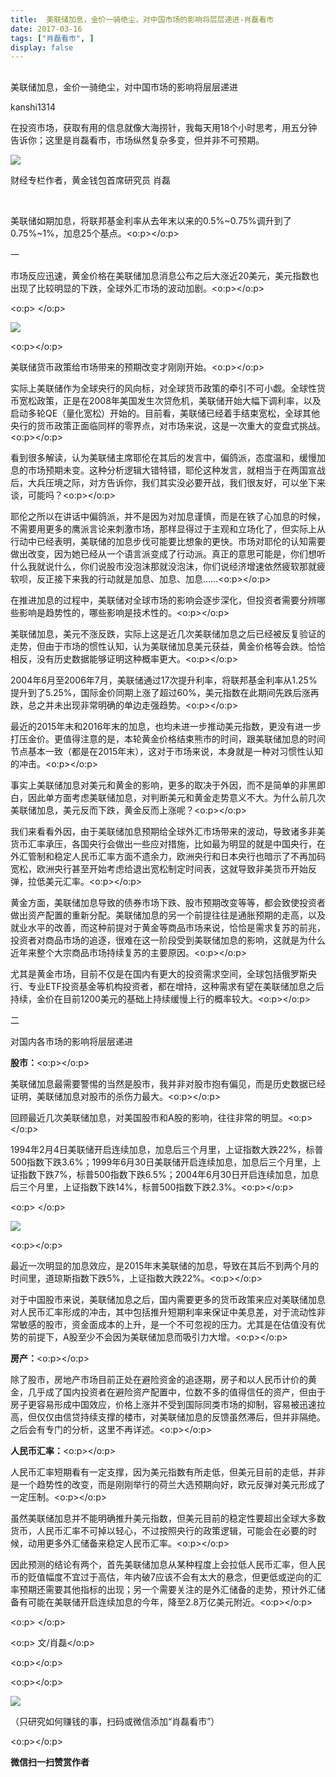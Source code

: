 ```yaml
---
title:  美联储加息，金价一骑绝尘，对中国市场的影响将层层递进-肖磊看市
date: 2017-03-16
tags: ["肖磊看市", ]
display: false
---
```



## 



美联储加息，金价一骑绝尘，对中国市场的影响将层层递进




kanshi1314




在投资市场，获取有用的信息就像大海捞针，我每天用18个小时思考，用五分钟告诉你；这里是肖磊看市，市场纵然复杂多变，但并非不可预期。


<img data-s="300,640" data-type="jpeg" src="http://mmbiz.qpic.cn/mmbiz_jpg/rIYcHn0KrPQ9OcavNEm3JIkN1jCBgHbRWx0KCtxXR7c5VHEqxLM7mTdRQmwVolwia5pA9hQzoJXkoScufLD1niaQ/0?wx_fmt=jpeg" data-ratio="0.5625" data-w="1280" style="line-height: 1.6;"/>

财经专栏作者，黄金钱包首席研究员 肖磊

&nbsp;

美联储如期加息，将联邦基金利率从去年末以来的0.5%~0.75%调升到了0.75%~1%，加息25个基点。<o:p></o:p>



一



市场反应迅速，黄金价格在美联储加息消息公布之后大涨近20美元，美元指数也出现了比较明显的下跌，全球外汇市场的波动加剧。<o:p></o:p>

<o:p>&nbsp;</o:p>

<img data-s="300,640" data-type="png" src="http://mmbiz.qpic.cn/mmbiz_png/rIYcHn0KrPQ9OcavNEm3JIkN1jCBgHbRFQHKSEzp2Jfyia8OtKVBiajA2RZqlslMDGVrNGKPM4QtrBn0jxQrn9Bw/0?wx_fmt=png" data-ratio="0.37093690248565964" data-w="1046"/>

<o:p></o:p>

美联储货币政策给市场带来的预期改变才刚刚开始。<o:p></o:p>



实际上美联储作为全球央行的风向标，对全球货币政策的牵引不可小觑。全球性货币宽松政策，正是在2008年美国发生次贷危机，美联储开始大幅下调利率，以及启动多轮QE（量化宽松）开始的。目前看，美联储已经着手结束宽松，全球其他央行的货币政策正面临同样的零界点，对市场来说，这是一次重大的变盘式挑战。<o:p></o:p>



看到很多解读，认为美联储主席耶伦在其后的发言中，偏鸽派，态度温和，缓慢加息的市场预期未变。这种分析逻辑大错特错，耶伦这种发言，就相当于在两国宣战后，大兵压境之际，对方告诉你，我们其实没必要开战，我们很友好，可以坐下来谈，可能吗？<o:p></o:p>



耶伦之所以在讲话中偏鸽派，并不是因为对加息谨慎，而是在铁了心加息的时候，不需要用更多的鹰派言论来刺激市场，那样显得过于主观和立场化了，但实际上从行动中已经表明，美联储的加息步伐可能要比想象的更快。市场对耶伦的认知需要做出改变，因为她已经从一个语言派变成了行动派。真正的意思可能是，你们想听什么我就说什么，你们说股市没泡沫那就没泡沫，你们说经济增速依然疲软那就疲软呗，反正接下来我的行动就是加息、加息、加息……<o:p></o:p>



在推进加息的过程中，美联储对全球市场的影响会逐步深化，但投资者需要分辨哪些影响是趋势性的，哪些影响是技术性的。<o:p></o:p>



美联储加息，美元不涨反跌，实际上这是近几次美联储加息之后已经被反复验证的走势，但由于市场的惯性认知，认为美联储加息美元获益，黄金价格等会跌。恰恰相反，没有历史数据能够证明这种概率更大。<o:p></o:p>



2004年6月至2006年7月，美联储通过17次提升利率，将联邦基金利率从1.25%提升到了5.25%，国际金价同期上涨了超过60%，美元指数在此期间先跌后涨再跌，总之并未出现非常明确的单边走强趋势。<o:p></o:p>



最近的2015年末和2016年末的加息，也均未进一步推动美元指数，更没有进一步打压金价。更值得注意的是，本轮黄金价格结束熊市的时间，跟美联储加息的时间节点基本一致（都是在2015年末），这对于市场来说，本身就是一种对习惯性认知的冲击。<o:p></o:p>



事实上美联储加息对美元和黄金的影响，更多的取决于外因，而不是简单的非黑即白，因此单方面考虑美联储加息，对判断美元和黄金走势意义不大。为什么前几次美联储加息，美元反而下跌，黄金反而上涨呢？<o:p></o:p>



我们来看看外因，由于美联储加息预期给全球外汇市场带来的波动，导致诸多非美货币汇率承压，各国央行会做出一些应对措施，比如最为明显的就是中国央行，在外汇管制和稳定人民币汇率方面不遗余力，欧洲央行和日本央行也暗示了不再加码宽松，欧洲央行甚至开始考虑给退出宽松制定时间表，这就导致非美货币开始反弹，拉低美元汇率。<o:p></o:p>



黄金方面，美联储加息导致的债券市场下跌、股市预期改变等等，都会致使投资者做出资产配置的重新分配。美联储加息的另一个前提往往是通胀预期的走高，以及就业水平的改善，而这种前提对于黄金等商品市场来说，恰恰是需求复苏的前兆，投资者对商品市场的追逐，很难在这一阶段受到美联储加息的影响，这就是为什么近年来整个大宗商品市场持续复苏的主要原因。<o:p></o:p>



尤其是黄金市场，目前不仅是在国内有更大的投资需求空间，全球包括俄罗斯央行、专业ETF投资基金等机构投资者，都在增持，这种需求有望在美联储加息之后持续，金价在目前1200美元的基础上持续缓慢上行的概率较大。<o:p></o:p>



二

对国内各市场的影响将层层递进



**股市：**<o:p></o:p>



美联储加息最需要警惕的当然是股市，我并非对股市抱有偏见，而是历史数据已经证明，美联储加息对股市的杀伤力最大。<o:p></o:p>



回顾最近几次美联储加息，对美国股市和A股的影响，往往非常的明显。<o:p></o:p>



1994年2月4日美联储开启连续加息，加息后三个月里，上证指数大跌22%，标普500指数下跌3.6%；1999年6月30日美联储开启连续加息，加息后三个月里，上证指数下跌7%，标普500指数下跌6.5%；2004年6月30日开启连续加息，加息后三个月里，上证指数下跌14%，标普500指数下跌2.3%。<o:p></o:p>

<o:p>&nbsp;</o:p>

<img data-s="300,640" data-type="jpeg" src="http://mmbiz.qpic.cn/mmbiz_jpg/rIYcHn0KrPQ9OcavNEm3JIkN1jCBgHbRx9m9UhwtBP7mA9hvl9o6SibO3YDicPe9KJu2k48NeUuaDHKfz2OicLJGQ/0?wx_fmt=jpeg" data-ratio="0.4633333333333333" data-w="600"/>

<o:p></o:p>

最近一次明显的加息效应，是2015年末美联储的加息，导致在其后不到两个月的时间里，道琼斯指数下跌5%，上证指数大跌22%。<o:p></o:p>



对于中国股市来说，美联储加息之后，国内需要更多的货币政策来应对美联储加息对人民币汇率形成的冲击，其中包括推升短期利率来保证中美息差，对于流动性非常敏感的股市，资金面成本的上升，是一个不可忽视的压力。尤其是在估值没有优势的前提下，A股至少不会因为美联储加息而吸引力大增。<o:p></o:p>



**房产：**<o:p></o:p>



除了股市，房地产市场目前正处在避险资金的追逐期，房子和以人民币计价的黄金，几乎成了国内投资者在避险资产配置中，位数不多的值得信任的资产，但由于房子更容易形成中国效应，价格上涨并不受到国际同类市场的抑制，容易被迅速拉高，但仅仅由信贷持续支撑的楼市，对美联储加息的反馈虽然滞后，但并非隔绝。之后会有专门的分析，这里不再详述。<o:p></o:p>



**人民币汇率：**<o:p></o:p>



人民币汇率短期看有一定支撑，因为美元指数有所走低，但美元目前的走低，并非是一个趋势性的改变，而是刚刚举行的荷兰大选预期向好，欧元反弹对美元形成了一定压制。<o:p></o:p>



虽然美联储加息并不能明确推升美元指数，但美元目前的稳定性要超出全球大多数货币，人民币汇率不可掉以轻心，不过按照央行的政策逻辑，可能会在必要的时候，动用更多外汇储备来稳定人民币汇率。<o:p></o:p>



因此预测的结论有两个，首先美联储加息从某种程度上会拉低人民币汇率，但人民币的贬值幅度不宜过于高估，年内破7应该不会有太大的悬念，但更低或逆向的汇率预期还需要其他指标的出现；另一个需要关注的是外汇储备的走势，预计外汇储备有可能在美联储开启连续加息的今年，降至2.8万亿美元附近。<o:p></o:p>

<o:p>&nbsp;</o:p>

<o:p>&nbsp;文/肖磊</o:p>

<o:p></o:p>

<o:p></o:p>

<img data-ratio="1" data-s="300,640" src="http://mmbiz.qpic.cn/mmbiz_jpg/rIYcHn0KrPSjOtc2kgTPibsxhaoD4Krel3cd9hnIh6dkibBqkMukKKL7yLxCYzuogxEG3qoO5MCBQgbXbldPxcLw/640?wx_fmt=jpeg" data-type="jpeg" data-w="430" style="box-sizing: border-box !important; word-wrap: break-word !important; visibility: visible !important; width: auto !important;" width="auto"/>

（只研究如何赚钱的事，扫码或微信添加“肖磊看市”）

<o:p></o:p>




**微信扫一扫赞赏作者**